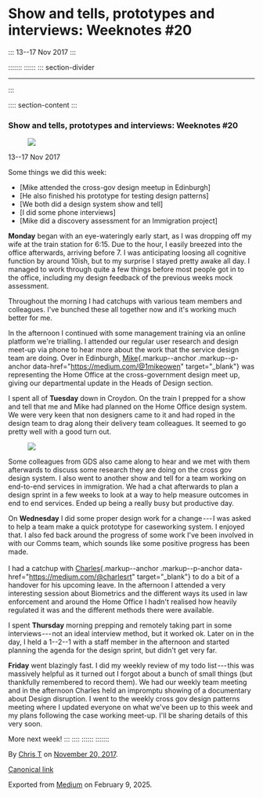 <div>

# Show and tells, prototypes and interviews: Weeknotes #20 

</div>

::: 
13--17 Nov 2017
:::

::::::: 
:::::: 
::: section-divider

------------------------------------------------------------------------
:::

:::: section-content
::: 
### Show and tells, prototypes and interviews: Weeknotes #20 

<figure id="9cf7" class="graf graf--figure graf-after--h3">
<img
src="https://cdn-images-1.medium.com/max/800/1*je7PzROEIHfvnTd4wJ14Lw.gif"
class="graf-image" data-image-id="1*je7PzROEIHfvnTd4wJ14Lw.gif"
data-width="500" data-height="282" data-is-featured="true" />
</figure>

13--17 Nov 2017

Some things we did this week:

-   [Mike attended the cross-gov design meetup in Edinburgh]
-   [He also finished his prototype for testing design patterns]
-   [We both did a design system show and tell]
-   [I did some phone interviews]
-   [Mike did a discovery assessment for an Immigration project]

**Monday** began with an eye-wateringly early start, as I was dropping
off my wife at the train station for 6:15. Due to the hour, I easily
breezed into the office afterwards, arriving before 7. I was
anticipating loosing all cognitive function by around 10ish, but to my
surprise I stayed pretty awake all day. I managed to work through quite
a few things before most people got in to the office, including my
design feedback of the previous weeks mock assessment.

Throughout the morning I had catchups with various team members and
colleagues. I've bunched these all together now and it's working much
better for me.

In the afternoon I continued with some management training via an online
platform we're trialling. I attended our regular user research and
design meet-up via phone to hear more about the work that the service
design team are doing. Over in Edinburgh,
[Mike](https://medium.com/@1mikeowen){.markup--anchor .markup--p-anchor
data-href="https://medium.com/@1mikeowen" target="_blank"} was
representing the Home Office at the cross-government design meet up,
giving our departmental update in the Heads of Design section.

I spent all of **Tuesday** down in Croydon. On the train I prepped for a
show and tell that me and Mike had planned on the Home Office design
system. We were very keen that non designers came to it and had roped in
the design team to drag along their delivery team colleagues. It seemed
to go pretty well with a good turn out.

<figure id="1984" class="graf graf--figure graf-after--p">
<img
src="https://cdn-images-1.medium.com/max/800/1*45kJp1SBHLlsTmAh033kgg.jpeg"
class="graf-image" data-image-id="1*45kJp1SBHLlsTmAh033kgg.jpeg"
data-width="1024" data-height="768" />
</figure>

Some colleagues from GDS also came along to hear and we met with them
afterwards to discuss some research they are doing on the cross gov
design system. I also went to another show and tell for a team working
on end-to-end services in immigration. We had a chat afterwards to plan
a design sprint in a few weeks to look at a way to help measure outcomes
in end to end services. Ended up being a really busy but productive day.

On **Wednesday** I did some proper design work for a change --- I was
asked to help a team make a quick prototype for caseworking system. I
enjoyed that. I also fed back around the progress of some work I've been
involved in with our Comms team, which sounds like some positive
progress has been made. \
 \
I had a catchup with
[Charles](https://medium.com/@charlesrt){.markup--anchor
.markup--p-anchor data-href="https://medium.com/@charlesrt"
target="_blank"} to do a bit of a handover for his upcoming leave. In
the afternoon I attended a very interesting session about Biometrics and
the different ways its used in law enforcement and around the Home
Office I hadn't realised how heavily regulated it was and the different
methods there were available.

I spent **Thursday** morning prepping and remotely taking part in some
interviews --- not an ideal interview method, but it worked ok. Later on
in the day, I held a 1--2--1 with a staff member in the afternoon and
started planning the agenda for the design sprint, but didn't get very
far.

**Friday** went blazingly fast. I did my weekly review of my todo
list --- this was massively helpful as it turned out I forgot about a
bunch of small things (but thankfully remembered to record them). We had
our weekly team meeting and in the afternoon Charles held an impromptu
showing of a documentary about Design disruption. I went to the weekly
cross gov design patterns meeting where I updated everyone on what we've
been up to this week and my plans following the case working meet-up.
I'll be sharing details of this very soon.

More next week!
:::
::::
::::::
:::::::

By [Chris T](https://medium.com/@ctdesign) on
[November 20, 2017](https://medium.com/p/8ecc48b84853).

[Canonical
link](https://medium.com/@ctdesign/show-and-tells-prototypes-and-interviews-weeknotes-20-8ecc48b84853)

Exported from [Medium](https://medium.com) on February 9, 2025.
